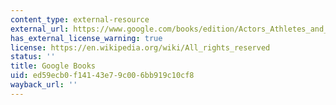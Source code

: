 ```yaml
---
content_type: external-resource
external_url: https://www.google.com/books/edition/Actors_Athletes_and_Astronauts/GWsv__jc03YC?hl=en&gbpv=1
has_external_license_warning: true
license: https://en.wikipedia.org/wiki/All_rights_reserved
status: ''
title: Google Books
uid: ed59ecb0-f141-43e7-9c00-6bb919c10cf8
wayback_url: ''
---
```

